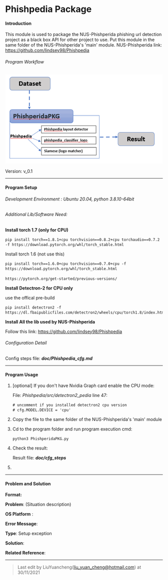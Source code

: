 # Phishpedia Package 



#### Introduction

This module is used to package the NUS-Phishperida phishing url  detection project as a black box API for other project to use. Put this module in the same folder of the NUS-Phishperida's 'main' module. NUS-Phishperida link: https://github.com/lindsey98/Phishpedia

###### Program Workflow

![](doc/img/PhishpediaPKG.png)

Version: v_0.1



------

#### Program Setup

###### Development Environment : Ubuntu 20.04, python 3.8.10-64bit

###### Additional Lib/Software Need: 

**Install torch 1.7 (only for CPU)**

```
pip install torch==1.8.1+cpu torchvision==0.8.2+cpu torchaudio==0.7.2 -f https://download.pytorch.org/whl/torch_stable.html
```

Install torch 1.6 (not use this)

```
pip install torch==1.6.0+cpu torchvision==0.7.0+cpu -f https://download.pytorch.org/whl/torch_stable.html

https://pytorch.org/get-started/previous-versions/
```

**Install Detectron-2 for CPU only** 

use the offical pre-build 

```
pip install detectron2 -f https://dl.fbaipublicfiles.com/detectron2/wheels/cpu/torch1.8/index.html
```

**Install All the lib used by NUS-Phishperida**

Follow this link: https://github.com/lindsey98/Phishpedia



###### Configuration Detail

Config steps file: ***doc/Phishpedia_cfg.md***

------



#### Program Usage

1. [optional] If you don't have Nvidia Graph card enable the CPU mode:

   File: *Phishpedia/src/detectron2_pedia* line 47: 

   ```
   # uncomment if you installed detectron2 cpu version
   # cfg.MODEL.DEVICE = 'cpu'
   ```

2. Copy the file to the same folder of the NUS-Phishperida's 'main' module

3. Cd to the program folder and run program execution cmd: 

   ```
   python3 PhishperidaPKG.py
   ```

4. Check the result:

   Result file: ***doc/cfg_steps***

5. 

------

#### Problem and Solution

**Format:** 

**Problem**: (Situation description)

**OS Platform** :

**Error Message**:

**Type**: Setup exception

**Solution**:

**Related Reference**:

------

>  Last edit by LiuYuancheng(liu_yuan_cheng@hotmail.com) at 30/11/2021